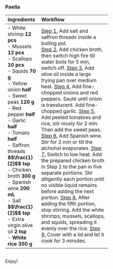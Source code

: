 ### Paella

<table style="width: 66%; border-collapse: collapse; text-align: left;">
<thead>
  <tr>
    <th>Ingredients</th>
    <th>Workflow</th>
  </tr>
</thead>
<tbody>
  <tr>
    <td>
    - White shrimp <b>12 pcs</b><br>
    - Mussels <b>12 pcs</b><br>
    - Scallops <b>10 pcs</b><br>
    - Squids <b>70 g</b><br>
    - Yellow onion <b>half</b><br>
    - Sweet peas <b>120 g</b><br>
    - Red pepper <b>half</b><br>
    - Garlic <b>half</b><br>
    - Tomato <b>half</b><br>
    - Saffron threads <b>$$\frac{1}{2}$$ tsp</b><br>
    - Chicken broth <b>300 g</b><br>
    - Spanish wine <b>200 mL</b><br>
    - Salt <b>$$\frac{1}{2}$$ tsp</b><br>
    - Extra virgin olive oil <b>2 tsp</b><br>
    - <span class="dashed-popover" data-toggle="popover" data-placement="top" title="Calaspara rice preferred. However, premium-level Thai jasmine rice or sushi rice is also delicious with a unique flavor"><b>White rice</b></span> <b>350 g</b>
    </td>
    <td>
    <u>Step 1.</u> Add salt and saffron threads inside a boiling pot.<br>
    <u>Step 2.</u> Add chicken broth, then switch high fire till water boils for 5 min, switch off.
    <u>Step 3.</u> Add olive oil inside a large frying pan over medium heat.
    <u>Step 4.</u> Add fine-chopped onions and red peppers. Sauté until onion is translucent. Add fine-chopped garlic.
    <u>Step 5.</u> Add peeled tomatoes and rice, stir nicely for 2 min. Then add the sweet peas.
    <u>Step 6.</u> Add Spanish wine. Stir for 2 min or till the alchohol evaporates.
    <u>Step 7.</u> Switch to low heat. Add the prepared chicken broth in Step 2 to the pan in five separate portions. <span class="dashed-popover" data-toggle="popover" data-placement="top" title="Prevent the rice from sticking to the bottom of the pan"> Stir diligently</span> each portion until no visible liquid remains before adding the next portion.
    <u>Step 8.</u> After adding the fifth portion, stop stirring. Add the white shrimps, mussels, scallops, and squids, spreading it evenly over the rice. 
    <u>Step 9.</u> Cover with a lid and let it cook for 3 minutes.
    </td>
  </tr>
</tbody>
</table>
<br>
Enjoy!

